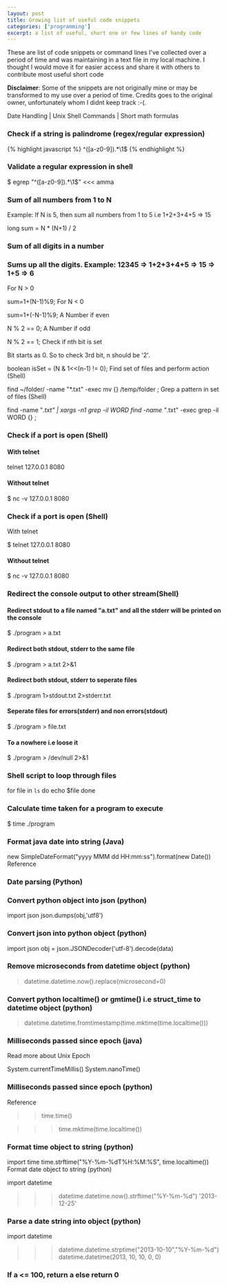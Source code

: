 ```yaml
---
layout: post
title: Growing list of useful code snippets
categories: ['programming']
excerpt: a list of useful, short one or few lines of handy code
---
```


These are list of code snippets or command lines I've collected over a period of time and was maintaining in a text file in my local machine. I thought I would move it for easier access and share it with others to contribute most useful short code

**Disclaimer**: Some of the snippets are not originally mine or may be transformed to my use over a period of time. Credits goes to the original owner, unfortunately whom I didnt keep track :-(.

Date Handling | Unix Shell Commands | Short math formulas

### Check if a string is palindrome (regex/regular expression)

{% highlight javascript %}
	^([a-z0-9]).*\1$
{% endhighlight %}

### Validate a regular expression in shell

$ egrep "^([a-z0-9]).*\1$" <<< amma

### Sum of all numbers from 1 to N

Example: If N is 5, then sum all numbers from 1 to 5 i.e 1+2+3+4+5 => 15

long sum = N * (N+1) / 2

### Sum of all digits in a number

### Sums up all the digits. Example: 12345 => 1+2+3+4+5 => 15 => 1+5 => 6

For N > 0

sum=1+(N-1)%9;
For N < 0

sum=1+(-N-1)%9;
A Number if even

N % 2 == 0;
A Number if odd

N % 2 == 1;
Check if nth bit is set

Bit starts as 0. So to check 3rd bit, n should be '2'.

boolean isSet = (N & 1<<(n-1) != 0);
Find set of files and perform action (Shell)

find ~/folder/ -name "*.txt" -exec mv {} /temp/folder \;
Grep a pattern in set of files (Shell)

find -name "*.txt" | xargs -n1 grep -il WORD
find -name "*.txt" -exec grep -il WORD {} \;

### Check if a port is open (Shell)

#### With telnet

telnet 127.0.0.1 8080

#### Without telnet

$ nc -v 127.0.0.1 8080


### Check if a port is open (Shell)

With telnet

$ telnet 127.0.0.1 8080

#### Without telnet

$ nc -v 127.0.0.1 8080


### Redirect the console output to other stream(Shell)


#### Redirect stdout to a file named "a.txt" and all the stderr will be printed on the console

$ ./program  > a.txt

#### Redirect both stdout, stderr to the same file
$ ./program  > a.txt 2>&1

#### Redirect both stdout, stderr to seperate files
$ ./program  1>stdout.txt 2>stderr.txt

#### Seperate files for errors(stderr) and non errors(stdout)

$ ./program > file.txt

#### To a nowhere i.e loose it

$ ./program > /dev/null 2>&1

### Shell script to loop through files

for file in `ls`
do
    echo $file
done

### Calculate time taken for a program to execute

$ time ./program

### Format java date into string (Java)

new SimpleDateFormat("yyyy MMM dd HH:mm:ss").format(new Date())
Reference

### Date parsing (Python)


### Convert python object into json (python)

import json
json.dumps(obj,'utf8')


### Convert json into python object (python)

import json
obj = json.JSONDecoder('utf-8').decode(data)


### Remove microseconds from datetime object (python)

> datetime.datetime.now().replace(microsecond=0)

### Convert python localtime() or gmtime() i.e struct_time to datetime object (python)

> datetime.datetime.fromtimestamp(time.mktime(time.localtime()))

### Milliseconds passed since epoch (java)

Read more about Unix Epoch

System.currentTimeMillis()
System.nanoTime()

### Milliseconds passed since epoch (python)

Reference

>> time.time()

>>> time.mktime(time.localtime())


### Format time object to string (python)

import time
time.strftime("%Y-%m-%dT%H:%M:%S", time.localtime())
Format date object to string (python)

import datetime
>>> datetime.datetime.now().strftime("%Y-%m-%d")
'2013-12-25'

### Parse a date string into object (python)

import datetime

>>> datetime.datetime.strptime("2013-10-10","%Y-%m-%d")
datetime.datetime(2013, 10, 10, 0, 0)

### If a <= 100, return a else return 0
